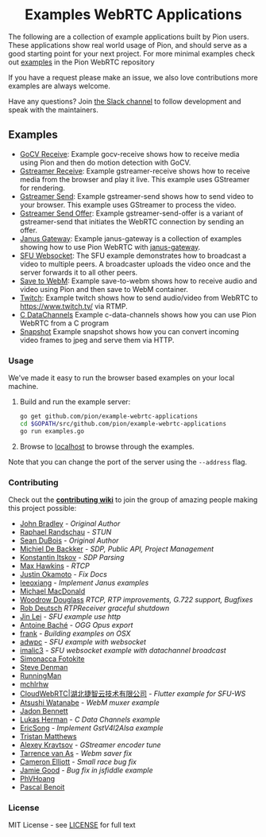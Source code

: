 <h1 align="center">
  Examples WebRTC Applications
</h1>

The following are a collection of example applications built by Pion users.  These applications show real world usage of Pion,
and should serve as a good starting point for your next project. For more minimal examples check out [examples](https://github.com/pion/webrtc/tree/master/examples) in the Pion WebRTC repository

If you have a request please make an issue, we also love contributions more examples are always welcome.

Have any questions? Join [the Slack channel](https://pion.ly/slack) to follow development and speak with the maintainers.

## Examples
* [GoCV Receive](gocv-receive): Example gocv-receive shows how to receive media using Pion and then do motion detection with GoCV.
* [Gstreamer Receive](gstreamer-receive): Example gstreamer-receive shows how to receive media from the browser and play it live. This example uses GStreamer for rendering.
* [Gstreamer Send](gstreamer-send): Example gstreamer-send shows how to send video to your browser. This example uses GStreamer to process the video.
* [Gstreamer Send Offer](gstreamer-send-offer): Example gstreamer-send-offer is a variant of gstreamer-send that initiates the WebRTC connection by sending an offer.
* [Janus Gateway](janus-gateway): Example janus-gateway is a collection of examples showing how to use Pion WebRTC with [janus-gateway](https://github.com/meetecho/janus-gateway).
* [SFU Websocket](sfu-ws): The SFU example demonstrates how to broadcast a video to multiple peers. A broadcaster uploads the video once and the server forwards it to all other peers.
* [Save to WebM](save-to-webm): Example save-to-webm shows how to receive audio and video using Pion and then save to WebM container.
* [Twitch](twitch): Example twitch shows how to send audio/video from WebRTC to https://www.twitch.tv/ via RTMP.
* [C DataChannels](c-data-channels) Example c-data-channels shows how you can use Pion WebRTC from a C program
* [Snapshot](snapshot) Example snapshot shows how you can convert incoming video frames to jpeg and serve them via HTTP.


### Usage
We've made it easy to run the browser based examples on your local machine.

1. Build and run the example server:
    ``` sh
    go get github.com/pion/example-webrtc-applications
    cd $GOPATH/src/github.com/pion/example-webrtc-applications
    go run examples.go
    ```

2. Browse to [localhost](http://localhost) to browse through the examples.

Note that you can change the port of the server using the ``--address`` flag.

### Contributing
Check out the **[contributing wiki](https://github.com/pion/webrtc/wiki/Contributing)** to join the group of amazing people making this project possible:

* [John Bradley](https://github.com/kc5nra) - *Original Author*
* [Raphael Randschau](https://github.com/nicolai86) - *STUN*
* [Sean DuBois](https://github.com/Sean-Der) - *Original Author*
* [Michiel De Backker](https://github.com/backkem) - *SDP, Public API, Project Management*
* [Konstantin Itskov](https://github.com/trivigy) - *SDP Parsing*
* [Max Hawkins](https://github.com/maxhawkins) - *RTCP*
* [Justin Okamoto](https://github.com/justinokamoto) - *Fix Docs*
* [leeoxiang](https://github.com/notedit) - *Implement Janus examples*
* [Michael MacDonald](https://github.com/mjmac)
* [Woodrow Douglass](https://github.com/wdouglass) *RTCP, RTP improvements, G.722 support, Bugfixes*
* [Rob Deutsch](https://github.com/rob-deutsch) *RTPReceiver graceful shutdown*
* [Jin Lei](https://github.com/jinleileiking) - *SFU example use http*
* [Antoine Baché](https://github.com/Antonito) - *OGG Opus export*
* [frank](https://github.com/feixiao) - *Building examples on OSX*
* [adwpc](https://github.com/adwpc) - *SFU example with websocket*
* [imalic3](https://github.com/imalic3) - *SFU websocket example with datachannel broadcast*
* [Simonacca Fotokite](https://github.com/simonacca-fotokite)
* [Steve Denman](https://github.com/stevedenman)
* [RunningMan](https://github.com/xsbchen)
* [mchlrhw](https://github.com/mchlrhw)
* [CloudWebRTC|湖北捷智云技术有限公司](https://github.com/cloudwebrtc) - *Flutter example for SFU-WS*
* [Atsushi Watanabe](https://github.com/at-wat) - *WebM muxer example*
* [Jadon Bennett](https://github.com/jsjb)
* [Lukas Herman](https://github.com/lherman-cs) - *C Data Channels example*
* [EricSong](https://github.com/xsephiroth) - *Implement GstV4l2Alsa example*
* [Tristan Matthews](https://github.com/tmatth)
* [Alexey Kravtsov](https://github.com/alexey-kravtsov) - *GStreamer encoder tune*
* [Tarrence van As](https://github.com/tarrencev) - *Webm saver fix*
* [Cameron Elliott](https://github.com/cameronelliott) - *Small race bug fix*
* [Jamie Good](https://github.com/jamiegood) - *Bug fix in jsfiddle example*
* [PhVHoang](https://github.com/PhVHoang)
* [Pascal Benoit](https://github.com/pascal-ace)

### License
MIT License - see [LICENSE](LICENSE) for full text

